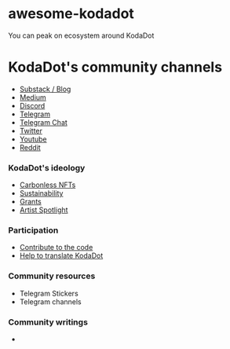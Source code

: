 # awesome-kodadot
You can peak on ecosystem around KodaDot


# KodaDot's community channels

- [Substack / Blog](https://kodadot.substack.com/)
- [Medium](https://medium.com/kodadot)
- [Discord](https://discord.gg/u6ymnbz4PR)
- [Telegram](https://t.me/kodadot)
- [Telegram Chat](https://t.me/kodadot_chat)
- [Twitter](https://twitter.com/KodaDot)
- [Youtube](https://www.youtube.com/channel/UCEULduld5NrqOL49k1KVjoA/)
- [Reddit](https://www.reddit.com/r/KodaDot/)

### KodaDot's ideology
- [Carbonless NFTs](https://kodadot.xyz/carbonless)
- [Sustainability](https://kodadot.xyz/sustainability)
- [Grants](https://kodadot.xyz/grants)
- [Artist Spotlight](https://kodadot.xyz/spotlight)

### Participation

- [Contribute to the code](https://github.com/kodadot/nft-gallery/blob/main/CONTRIBUTING.md)
- [Help to translate KodaDot](https://github.com/kodadot/nft-gallery/tree/main/src/locales)

### Community resources

- Telegram Stickers
- Telegram channels 

### Community writings

- 
